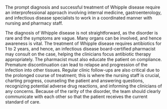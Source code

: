 The prompt diagnosis and successful treatment of Whipple disease require an interprofessional approach involving internal medicine, gastroenterology, and infectious disease specialists to work in a coordinated manner with nursing and pharmacy staff.

The diagnosis of Whipple disease is not straightforward, as the disorder is rare and the symptoms are vague. Many organs can be involved, and hence awareness is vital. The treatment of Whipple disease requires antibiotics for 1 to 2 years, and hence, an infectious disease board-certified pharmacist may consult on the case, helping the clinicians focus antibiotic therapy appropriately. The pharmacist must also educate the patient on compliance. Premature discontinuation can lead to relapse and progression of the infection into other tissues. Regular clinic follow-ups are also critical due to the prolonged course of treatment; this is where the nursing staff is crucial, charting progress, counseling the patient and answering questions, recognizing potential adverse drug reactions, and informing the clinicians of any concerns. Because of the rarity of the disorder, the team should clearly communicate with each other so that the patient receives the current standard of care.